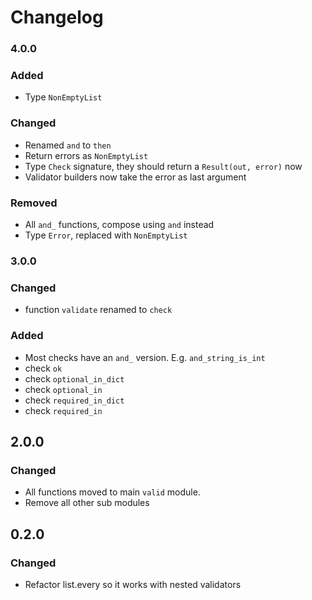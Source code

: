 # Changelog

### 4.0.0

### Added

- Type `NonEmptyList`

### Changed

- Renamed `and` to `then`
- Return errors as `NonEmptyList`
- Type `Check` signature, they should return a `Result(out, error)` now
- Validator builders now take the error as last argument

### Removed

- All `and_` functions, compose using `and` instead
- Type `Error`, replaced with `NonEmptyList`

### 3.0.0

### Changed

- function `validate` renamed to `check`

### Added

- Most checks have an `and_` version. E.g. `and_string_is_int`
- check `ok`
- check `optional_in_dict`
- check `optional_in`
- check `required_in_dict`
- check `required_in`

## 2.0.0

### Changed

- All functions moved to main `valid` module.
- Remove all other sub modules

## 0.2.0

### Changed

- Refactor list.every so it works with nested validators
